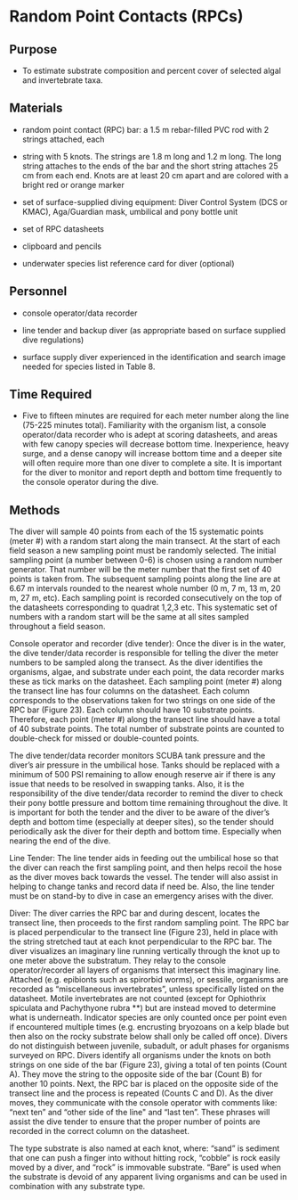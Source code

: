 
# Random Point Contacts (RPCs)

## Purpose

+ To estimate substrate composition and percent cover of selected algal and invertebrate taxa.

## Materials

+ random point contact (RPC) bar:  a 1.5 m rebar-filled PVC rod with 2 strings attached, each 

+ string with 5 knots. The strings are 1.8 m long and 1.2 m long. The long string attaches to the ends of the bar and the short string attaches 25 
cm from each end. Knots are at least 20 cm apart and are colored with a bright red or orange marker

+ set of surface-supplied diving equipment:  Diver Control System (DCS or KMAC), Aga/Guardian mask, umbilical and pony bottle unit

+ set of RPC datasheets 

+ clipboard and pencils

+ underwater species list reference card for diver (optional)

## Personnel

+ console operator/data recorder

+ line tender and backup diver (as appropriate based on surface supplied dive regulations)

+ surface supply diver experienced in the identification and search image needed for species listed in Table 8.
 
## Time Required

+ Five to fifteen minutes are required for each meter number along the line (75-225 minutes total). Familiarity with the organism list, a console operator/data recorder who is adept at scoring datasheets, and areas with few canopy species will decrease bottom time. Inexperience, heavy surge, and a dense canopy will increase bottom time and a deeper site will often require more than one diver to complete a site. It is important for the diver to monitor and report depth and bottom time frequently to the console operator during the dive.

## Methods

The diver will sample 40 points from each of the 15 systematic points (meter #) with a random start along the main transect.  At the start of each field season a new sampling point must be randomly selected. The initial sampling point (a number between 0-6) is chosen using a random number generator. That number will be the meter number that the first set of 40 points is taken from. The subsequent sampling points along the line are at 6.67 m intervals rounded to the nearest whole number (0 m, 7 m, 13 m, 20 m, 27 m, etc).  Each sampling point is recorded consecutively on the top of the datasheets corresponding to quadrat 1,2,3 etc. This systematic set of numbers with a random start will be the same at all sites sampled throughout a field season.

Console operator and recorder (dive tender): Once the diver is in the water, the dive tender/data recorder is responsible for telling the diver the meter numbers to be sampled along the transect. As the diver identifies the organisms, algae, and substrate under each point, the data recorder marks these as tick marks on the datasheet. Each sampling point (meter #) along the transect line has four columns on the datasheet. Each column corresponds to the observations taken for two strings on one side of the RPC bar (Figure 23). Each column should have 10 substrate points. Therefore, each point (meter #) along the transect line should have a total of 40 substrate points. The total number of substrate points are counted to double-check for missed or double-counted points.

The dive tender/data recorder monitors SCUBA tank pressure and the diver’s air pressure in the umbilical hose. Tanks should be replaced with a minimum of 500 PSI remaining to allow enough reserve air if there is any issue that needs to be resolved in swapping tanks. Also, it is the responsibility of the dive tender/data recorder to remind the diver to check their pony bottle pressure and bottom time remaining throughout the dive. It is important for both the tender and the diver to be aware of the diver’s depth and bottom time (especially at deeper sites), so the tender should periodically ask the diver for their depth and bottom time. Especially when nearing the end of the dive.

Line Tender: The line tender aids in feeding out the umbilical hose so that the diver can reach the first sampling point, and then helps recoil the hose as the diver moves back towards the vessel. The tender will also assist in helping to change tanks and record data if need be. Also, the line tender must be on stand-by to dive in case an emergency arises with the diver.

Diver: The diver carries the RPC bar and during descent, locates the transect line, then proceeds to the first random sampling point. The RPC bar is placed perpendicular to the transect line (Figure 23), held in place with the string stretched taut at each knot perpendicular to the RPC bar. The diver visualizes an imaginary line running vertically through the knot up to one meter above the substratum. They relay to the console operator/recorder all layers of organisms that intersect this imaginary line. Attached (e.g. epibionts such as spirorbid worms), or sessile, organisms are recorded as “miscellaneous invertebrates”, unless specifically listed on the datasheet. Motile invertebrates are not counted (except for Ophiothrix spiculata and Pachythyone rubra **) but are instead moved to determine what is underneath. Indicator species are only counted once per point even if encountered multiple times (e.g. encrusting bryozoans on a kelp blade but then also on the rocky substrate below shall only be called off once). Divers do not distinguish between juvenile, subadult, or adult phases for organisms surveyed on RPC.
Divers identify all organisms under the knots on both strings on one side of the bar (Figure 23), giving a total of ten points (Count A). They move the string to the opposite side of the bar (Count B) for another 10 points. Next, the RPC bar is placed on the opposite side of the transect line and the process is repeated (Counts C and D). As the diver moves, they communicate with the console operator with comments like: “next ten” and “other side of the line" and “last ten”. These phrases will assist the dive tender to ensure that the proper number of points are recorded in the correct column on the datasheet.

The type substrate is also named at each knot, where: “sand” is sediment that one can push a finger into without hitting rock, “cobble” is rock easily moved by a diver, and “rock” is immovable substrate. “Bare” is used when the substrate is devoid of any apparent living organisms and can be used in combination with any substrate type.



